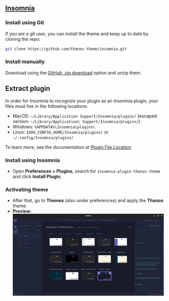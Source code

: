 ## [Insomnia](https://insomnia.rest)

### Install using Git

If you are a git user, you can install the theme and keep up to date by cloning the repo:

```bash
git clone https://github.com/thanos-theme/insomnia.git
```

### Install manually

Download using the [GitHub .zip download](https://github.com/thanos-theme/insomnia/archive/master.zip) option and unzip them.

## Extract plugin
In order for Insomnia to recognize your plugin as an Insomnia plugin, your files must live in the following locations:

- MacOS: `~/Library/Application Support/Insomnia/plugins/` (escaped version: `~/Library/Application\ Support/Insomnia/plugins/`)
- Windows: `%APPDATA%\Insomnia\plugins\`
- Linux: `$XDG_CONFIG_HOME/Insomnia/plugins/` or `~/.config/Insomnia/plugins/`

To learn more, see the documentation at [Plugin File Location](https://docs.insomnia.rest/insomnia/introduction-to-plugins#plugin-file-location)

### Install using **Insomnia**

- Open **Preferences > Plugins**, search for `insomnia-plugin-thanos-theme` and click **Install Plugin**;

### Activating theme

- After that, go to **Themes** (also under preferences) and apply the **Thanos** theme.
- **Preview:**
  ![Insomnia Preferences](./preferences.png)

